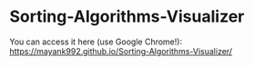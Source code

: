 # Sorting-Algorithms-Visualizer
You can access it here (use Google Chrome!): https://mayank992.github.io/Sorting-Algorithms-Visualizer/
